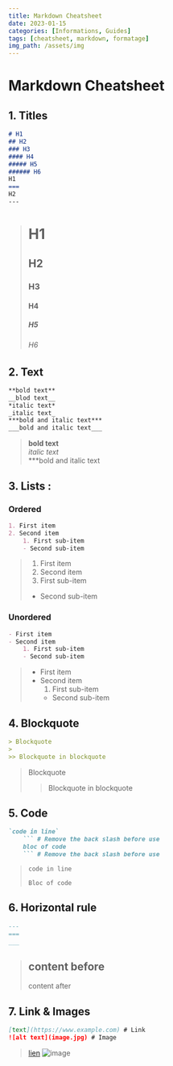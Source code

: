 ```yaml
---
title: Markdown Cheatsheet
date: 2023-01-15
categories: [Informations, Guides]
tags: [cheatsheet, markdown, formatage]
img_path: /assets/img
---
```

# Markdown Cheatsheet

## 1. Titles
``` markdown
# H1
## H2
### H3
#### H4
##### H5
###### H6
H1
===
H2
---
```
> # H1
> ## H2
> ### H3
> #### H4
> ##### H5
> ###### H6

## 2. Text
``` markdown
**bold text**
__blod text__
*italic text*
_italic text_
***bold and italic text***
___bold and italic text___
```
> **bold text**  
> *italic text*  
> ***bold and italic text

## 3. Lists :
### Ordered
``` markdown
1. First item
2. Second item
    1. First sub-item
    - Second sub-item
```
> 1. First item
> 2. Second item
>   1. First sub-item
>   - Second sub-item

### Unordered
``` markdown
- First item
- Second item
    1. First sub-item
    - Second sub-item
```
> - First item
> - Second item
>   1. First sub-item
>   - Second sub-item

## 4. Blockquote

``` markdown
> Blockquote
>
>> Blockquote in blockquote
```
> Blockquote
> 
>> Blockquote in blockquote

## 5. Code

```` markdown
`code in line`
    ``` # Remove the back slash before use
    bloc of code
    ``` # Remove the back slash before use
````
> `code in line`  
> ```
> Bloc of code
> ```

## 6. Horizontal rule
``` markdown
---
===
___
```
> content before
> ---
> content after

## 7. Link & Images
``` markdown
[text](https://www.example.com) # Link
![alt text](image.jpg) # Image
```
> [lien](https://www.youtube.com/watch?v=dQw4w9WgXcQ)
> ![image](Lelitre.png)
